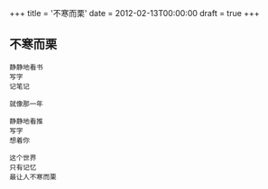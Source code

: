 +++
title = '不寒而栗'
date = 2012-02-13T00:00:00
draft = true
+++
## 不寒而栗

```text
静静地看书
写字
记笔记

就像那一年

静静地看推
写字
想着你

这个世界
只有记忆
最让人不寒而栗
```

